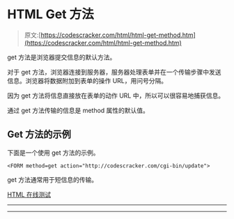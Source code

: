 # HTML Get 方法

> 原文:[https://codescracker.com/html/html-get-method.htm](https://codescracker.com/html/html-get-method.htm)

get 方法是浏览器提交信息的默认方法。

对于 get 方法，浏览器连接到服务器，服务器处理表单并在一个传输步骤中发送信息。浏览器将数据附加到表单的操作 URL，用问号分隔。

因为 get 方法将信息直接放在表单的动作 URL 中，所以可以很容易地捕获信息。

通过 get 方法传输的信息是 method 属性的默认值。

## Get 方法的示例

下面是一个使用 get 方法的示例。

```
<FORM method=get action="http://codescracker.com/cgi-bin/update">
```

get 方法通常用于短信息的传输。

[HTML 在线测试](/exam/showtest.php?subid=4)

* * *

* * *